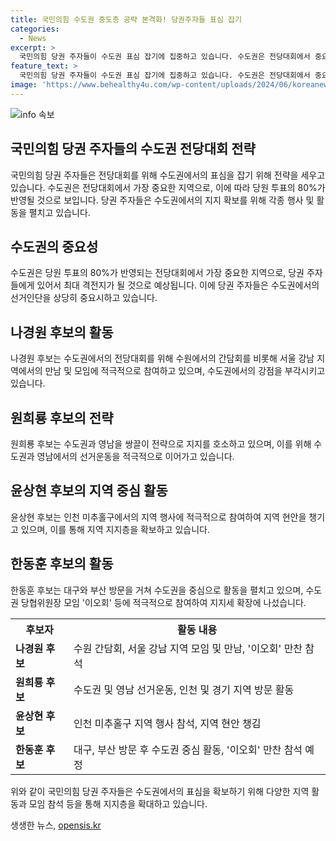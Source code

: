 ```yaml
---
title: 국민의힘 수도권 중도층 공략 본격화! 당권주자들 표심 잡기
categories:
  - News
excerpt: >
  국민의힘 당권 주자들이 수도권 표심 잡기에 집중하고 있습니다. 수도권은 전당대회에서 중요한 역할을 하는데, 당원 투표 80%가 반영됩니다. 이에 주력하는 당권 주자들은 영남에 이어 수도권에서도 지지를 확대하기 위해 활발한 선거운동을 이어가고 있습니다. 나경원 후보는 수원과 서울 강남을 방문하고, 원희룡 후보는 경기와 서울을 순회하며 선거운동을 벌이고 있습니다. 한동훈 후보는 대구로 이동해 영화 시사회에 참석하며 활발한 지역 현안을 챙기고 있습니다. 윤상현 후보는 인천 미추홀구에서 지역 현안을 챙기는 등 지지세 확장에 나섰으며, 다양한 지역을 순회하며 선거운동에 나서고 있는 것으로 알려졌습니다.
feature_text: >
  국민의힘 당권 주자들이 수도권 표심 잡기에 집중하고 있습니다. 수도권은 전당대회에서 중요한 역할을 하는데, 당원 투표 80%가 반영됩니다. 이에 주력하는 당권 주자들은 영남에 이어 수도권에서도 지지를 확대하기 위해 활발한 선거운동을 이어가고 있습니다. 나경원 후보는 수원과 서울 강남을 방문하고, 원희룡 후보는 경기와 서울을 순회하며 선거운동을 벌이고 있습니다. 한동훈 후보는 대구로 이동해 영화 시사회에 참석하며 활발한 지역 현안을 챙기고 있습니다. 윤상현 후보는 인천 미추홀구에서 지역 현안을 챙기는 등 지지세 확장에 나섰으며, 다양한 지역을 순회하며 선거운동에 나서고 있는 것으로 알려졌습니다.
image: 'https://www.behealthy4u.com/wp-content/uploads/2024/06/koreanews.jpg'
---
```


<p><img src="https://www.behealthy4u.com/wp-content/uploads/2024/06/koreanews.jpg" alt="info 속보" /></p>

<h2 data-ke-size="size26">국민의힘 당권 주자들의 수도권 전당대회 전략</h2>

<p data-ke-size="size16">국민의힘 당권 주자들은 전당대회를 위해 수도권에서의 표심을 잡기 위해 전략을 세우고 있습니다. 수도권은 전당대회에서 가장 중요한 지역으로, 이에 따라 당원 투표의 80%가 반영될 것으로 보입니다. 당권 주자들은 수도권에서의 지지 확보를 위해 각종 행사 및 활동을 펼치고 있습니다.</p>

<h2 data-ke-size="size26">수도권의 중요성</h2>

<p data-ke-size="size16">수도권은 당원 투표의 80%가 반영되는 전당대회에서 가장 중요한 지역으로, 당권 주자들에게 있어서 최대 격전지가 될 것으로 예상됩니다. 이에 당권 주자들은 수도권에서의 선거인단을 상당히 중요시하고 있습니다.</p>

<h2 data-ke-size="size26">나경원 후보의 활동</h2>

<p data-ke-size="size16">나경원 후보는 수도권에서의 전당대회를 위해 수원에서의 간담회를 비롯해 서울 강남 지역에서의 만남 및 모임에 적극적으로 참여하고 있으며, 수도권에서의 강점을 부각시키고 있습니다.</p>

<h2 data-ke-size="size26">원희룡 후보의 전략</h2>

<p data-ke-size="size16">원희룡 후보는 수도권과 영남을 쌍끌이 전략으로 지지를 호소하고 있으며, 이를 위해 수도권과 영남에서의 선거운동을 적극적으로 이어가고 있습니다.</p>

<h2 data-ke-size="size26">윤상현 후보의 지역 중심 활동</h2>

<p data-ke-size="size16">윤상현 후보는 인천 미추홀구에서의 지역 행사에 적극적으로 참여하여 지역 현안을 챙기고 있으며, 이를 통해 지역 지지층을 확보하고 있습니다.</p>

<h2 data-ke-size="size26">한동훈 후보의 활동</h2>

<p data-ke-size="size16">한동훈 후보는 대구와 부산 방문을 거쳐 수도권을 중심으로 활동을 펼치고 있으며, 수도권 당협위원장 모임 '이오회' 등에 적극적으로 참여하여 지지세 확장에 나섰습니다.</p>

<table>
  <tr>
    <th>후보자</th>
    <th>활동 내용</th>
  </tr>
  <tr>
    <td><b>나경원 후보</b></td>
    <td>수원 간담회, 서울 강남 지역 모임 및 만남, '이오회' 만찬 참석</td>
  </tr>
  <tr>
    <td><b>원희룡 후보</b></td>
    <td>수도권 및 영남 선거운동, 인천 및 경기 지역 방문 활동</td>
  </tr>
  <tr>
    <td><b>윤상현 후보</b></td>
    <td>인천 미추홀구 지역 행사 참석, 지역 현안 챙김</td>
  </tr>
  <tr>
    <td><b>한동훈 후보</b></td>
    <td>대구, 부산 방문 후 수도권 중심 활동, '이오회' 만찬 참석 예정</td>
  </tr>
</table>

<p data-ke-size="size16">위와 같이 국민의힘 당권 주자들은 수도권에서의 표심을 확보하기 위해 다양한 지역 활동과 모임 참석 등을 통해 지지층을 확대하고 있습니다.</p>
생생한 뉴스, <a href="https://opensis.kr" rel="dofollow">opensis.kr</a>


